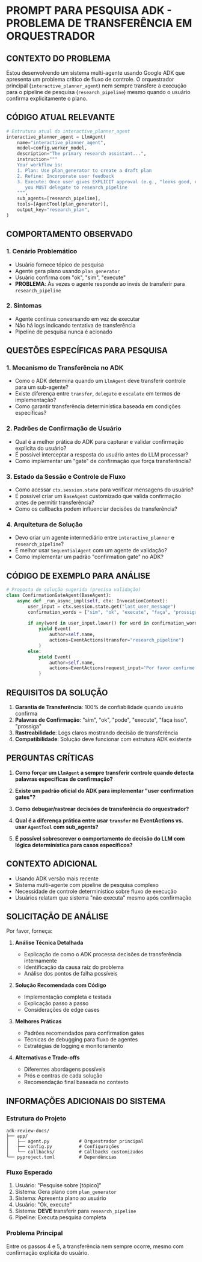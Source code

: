# PROMPT PARA PESQUISA ADK - PROBLEMA DE TRANSFERÊNCIA EM ORQUESTRADOR

## CONTEXTO DO PROBLEMA

Estou desenvolvendo um sistema multi-agente usando Google ADK que apresenta um problema crítico de fluxo de controle. O orquestrador principal (`interactive_planner_agent`) nem sempre transfere a execução para o pipeline de pesquisa (`research_pipeline`) mesmo quando o usuário confirma explicitamente o plano.

## CÓDIGO ATUAL RELEVANTE

```python
# Estrutura atual do interactive_planner_agent
interactive_planner_agent = LlmAgent(
    name="interactive_planner_agent",
    model=config.worker_model,
    description="The primary research assistant...",
    instruction="""
    Your workflow is:
    1. Plan: Use plan_generator to create a draft plan
    2. Refine: Incorporate user feedback 
    3. Execute: Once user gives EXPLICIT approval (e.g., "looks good, run it"), 
       you MUST delegate to research_pipeline
    """,
    sub_agents=[research_pipeline],
    tools=[AgentTool(plan_generator)],
    output_key="research_plan",
)
```

## COMPORTAMENTO OBSERVADO

### 1. Cenário Problemático
- Usuário fornece tópico de pesquisa
- Agente gera plano usando `plan_generator`
- Usuário confirma com "ok", "sim", "execute"
- **PROBLEMA**: Às vezes o agente responde ao invés de transferir para `research_pipeline`

### 2. Sintomas
- Agente continua conversando em vez de executar
- Não há logs indicando tentativa de transferência
- Pipeline de pesquisa nunca é acionado

## QUESTÕES ESPECÍFICAS PARA PESQUISA

### 1. Mecanismo de Transferência no ADK
- Como o ADK determina quando um `LlmAgent` deve transferir controle para um sub-agente?
- Existe diferença entre `transfer`, `delegate` e `escalate` em termos de implementação?
- Como garantir transferência determinística baseada em condições específicas?

### 2. Padrões de Confirmação de Usuário
- Qual é a melhor prática do ADK para capturar e validar confirmação explícita do usuário?
- É possível interceptar a resposta do usuário antes do LLM processar?
- Como implementar um "gate" de confirmação que força transferência?

### 3. Estado da Sessão e Controle de Fluxo
- Como acessar `ctx.session.state` para verificar mensagens do usuário?
- É possível criar um `BaseAgent` customizado que valida confirmação antes de permitir transferência?
- Como os callbacks podem influenciar decisões de transferência?

### 4. Arquitetura de Solução
- Devo criar um agente intermediário entre `interactive_planner` e `research_pipeline`?
- É melhor usar `SequentialAgent` com um agente de validação?
- Como implementar um padrão "confirmation gate" no ADK?

## CÓDIGO DE EXEMPLO PARA ANÁLISE

```python
# Proposta de solução sugerida (precisa validação)
class ConfirmationGateAgent(BaseAgent):
    async def _run_async_impl(self, ctx: InvocationContext):
        user_input = ctx.session.state.get("last_user_message")
        confirmation_words = ["sim", "ok", "execute", "faça", "prossiga"]
        
        if any(word in user_input.lower() for word in confirmation_words):
            yield Event(
                author=self.name,
                actions=EventActions(transfer="research_pipeline")
            )
        else:
            yield Event(
                author=self.name,
                actions=EventActions(request_input="Por favor confirme...")
            )
```

## REQUISITOS DA SOLUÇÃO

1. **Garantia de Transferência**: 100% de confiabilidade quando usuário confirma
2. **Palavras de Confirmação**: "sim", "ok", "pode", "execute", "faça isso", "prossiga"
3. **Rastreabilidade**: Logs claros mostrando decisão de transferência
4. **Compatibilidade**: Solução deve funcionar com estrutura ADK existente

## PERGUNTAS CRÍTICAS

1. **Como forçar um `LlmAgent` a sempre transferir controle quando detecta palavras específicas de confirmação?**

2. **Existe um padrão oficial do ADK para implementar "user confirmation gates"?**

3. **Como debugar/rastrear decisões de transferência do orquestrador?**

4. **Qual é a diferença prática entre usar `transfer` no EventActions vs. usar `AgentTool` com sub_agents?**

5. **É possível sobrescrever o comportamento de decisão do LLM com lógica determinística para casos específicos?**

## CONTEXTO ADICIONAL

- Usando ADK versão mais recente
- Sistema multi-agente com pipeline de pesquisa complexo
- Necessidade de controle determinístico sobre fluxo de execução
- Usuários relatam que sistema "não executa" mesmo após confirmação

## SOLICITAÇÃO DE ANÁLISE

Por favor, forneça:

1. **Análise Técnica Detalhada**
   - Explicação de como o ADK processa decisões de transferência internamente
   - Identificação da causa raiz do problema
   - Análise dos pontos de falha possíveis

2. **Solução Recomendada com Código**
   - Implementação completa e testada
   - Explicação passo a passo
   - Considerações de edge cases

3. **Melhores Práticas**
   - Padrões recomendados para confirmation gates
   - Técnicas de debugging para fluxo de agentes
   - Estratégias de logging e monitoramento

4. **Alternativas e Trade-offs**
   - Diferentes abordagens possíveis
   - Prós e contras de cada solução
   - Recomendação final baseada no contexto

## INFORMAÇÕES ADICIONAIS DO SISTEMA

### Estrutura do Projeto
```
adk-review-docs/
├── app/
│   ├── agent.py           # Orquestrador principal
│   ├── config.py          # Configurações
│   └── callbacks/         # Callbacks customizados
└── pyproject.toml         # Dependências
```

### Fluxo Esperado
1. Usuário: "Pesquise sobre [tópico]"
2. Sistema: Gera plano com `plan_generator`
3. Sistema: Apresenta plano ao usuário
4. Usuário: "Ok, execute"
5. Sistema: **DEVE** transferir para `research_pipeline`
6. Pipeline: Executa pesquisa completa

### Problema Principal
Entre os passos 4 e 5, a transferência nem sempre ocorre, mesmo com confirmação explícita do usuário.